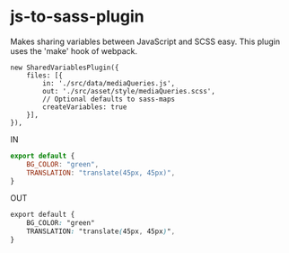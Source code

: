 # js-to-sass-plugin
Makes sharing variables between JavaScript and SCSS easy.
This plugin uses the 'make' hook of webpack.

```
new SharedVariablesPlugin({
	files: [{
		in: './src/data/mediaQueries.js',
		out: './src/asset/style/mediaQueries.scss',
		// Optional defaults to sass-maps
		createVariables: true
	}],
}),
```

IN
```javascript
export default {
	BG_COLOR: "green",
	TRANSLATION: "translate(45px, 45px)",
}
```

OUT
```scss
export default {
	BG_COLOR: "green"
	TRANSLATION: "translate(45px, 45px)",
}
```